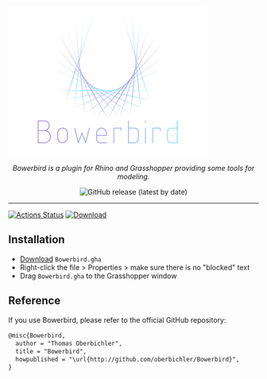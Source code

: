 ![](https://raw.githubusercontent.com/oberbichler/Bowerbird/master/doc/bowerbird_logo.svg?sanitize=true)

<p align="center"><i>Bowerbird is a plugin for Rhino and Grasshopper providing some tools for modeling.</i></p>

<p align="center"><img alt="GitHub release (latest by date)" src="https://img.shields.io/github/v/release/oberbichler/Bowerbird?color=blue&label=Download&style=for-the-badge"></p>

---

[![Actions Status](https://github.com/oberbichler/Bowerbird/workflows/CI/badge.svg?branch=master)](https://github.com/oberbichler/Bowerbird/actions) [![Download](https://img.shields.io/github/downloads/oberbichler/Bowerbird/total.svg)](https://github.com/oberbichler/Bowerbird/releases/latest)

## Installation

* [Download](https://github.com/oberbichler/Bowerbird/releases/latest) `Bowerbird.gha`
* Right-click the file > Properties > make sure there is no "blocked" text
* Drag `Bowerbird.gha` to the Grasshopper window

## Reference

If you use Bowerbird, please refer to the official GitHub repository:

```
@misc{Bowerbird,
  author = "Thomas Oberbichler",
  title = "Bowerbird",
  howpublished = "\url{http://github.com/oberbichler/Bowerbird}",
}
```
